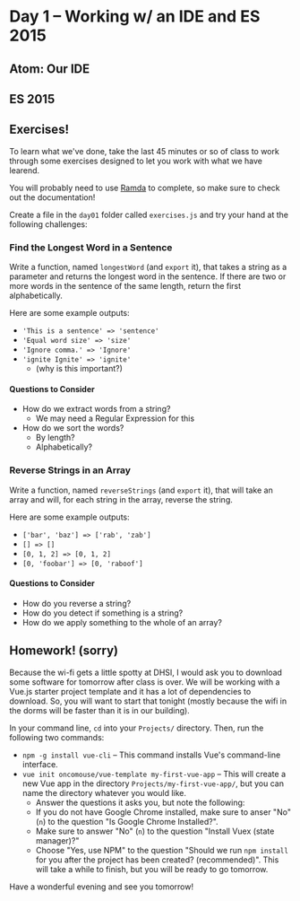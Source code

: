 # Day 1 – Working w/ an IDE and ES 2015

## Atom: Our IDE

## ES 2015

## Exercises!

To learn what we've done, take the last 45 minutes or so of class to work through some exercises designed to let you work with what we have learend.

You will probably need to use [Ramda](https://ramdajs.com/docs/) to complete, so make sure to check out the documentation!

Create a file in the `day01` folder called `exercises.js` and try your hand at the following challenges:

### Find the Longest Word in a Sentence

Write a function, named `longestWord` (and `export` it), that takes a string as a parameter and returns the longest word in the sentence. If there are two or more words in the sentence of the same length, return the first alphabetically.

Here are some example outputs:

* `'This is a sentence' => 'sentence'`
* `'Equal word size' => 'size'`
* `'Ignore comma.' => 'Ignore'`
* `'ignite Ignite' => 'ignite'`
	* (why is this important?)

#### Questions to Consider

* How do we extract words from a string?
	* We may need a Regular Expression for this
* How do we sort the words?
	* By length?
	* Alphabetically?

### Reverse Strings in an Array

Write a function, named `reverseStrings` (and `export` it), that will take an array and will, for each string in the array, reverse the string.

Here are some example outputs:

* `['bar', 'baz'] => ['rab', 'zab']`
* `[] => []`
* `[0, 1, 2] => [0, 1, 2]`
* `[0, 'foobar'] => [0, 'raboof']`

#### Questions to Consider

* How do you reverse a string?
* How do you detect if something is a string?
* How do we apply something to the whole of an array?

## Homework! (sorry)

Because the wi-fi gets a little spotty at DHSI, I would ask you to download some software for tomorrow after class is over. We will be working with a Vue.js starter project template and it has a lot of dependencies to download. So, you will want to start that tonight (mostly because the wifi in the dorms will be faster than it is in our building).

In your command line, `cd` into your `Projects/` directory. Then, run the following two commands:

* `npm -g install vue-cli` – This command installs Vue's command-line interface.
* `vue init oncomouse/vue-template my-first-vue-app` – This will create a new Vue app in the directory `Projects/my-first-vue-app/`, but you can name the directory whatever you would like.
	* Answer the questions it asks you, but note the following:
	* If you do not have Google Chrome installed, make sure to anser "No" (`n`) to the question "Is Google Chrome Installed?".
	* Make sure to answer "No" (`n`) to the question "Install Vuex (state manager)?"
	* Choose "Yes, use NPM" to the question "Should we run `npm install` for you after the project has been created? (recommended)". This will take a while to finish, but you will be ready to go tomorrow.

Have a wonderful evening and see you tomorrow!